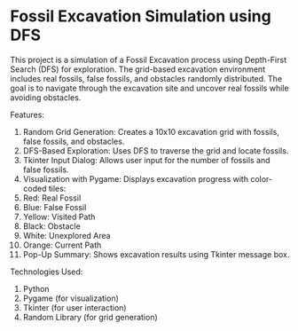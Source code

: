 # Fossil Excavation Simulation using DFS
This project is a simulation of a Fossil Excavation process using Depth-First Search (DFS) for exploration. The grid-based excavation environment includes real fossils, false fossils, and obstacles randomly distributed. The goal is to navigate through the excavation site and uncover real fossils while avoiding obstacles.

Features:
1. Random Grid Generation: Creates a 10x10 excavation grid with fossils, false fossils, and obstacles.
2. DFS-Based Exploration: Uses DFS to traverse the grid and locate fossils.
3. Tkinter Input Dialog: Allows user input for the number of fossils and false fossils.
4. Visualization with Pygame: Displays excavation progress with color-coded tiles:
5. Red: Real Fossil
6. Blue: False Fossil
7. Yellow: Visited Path
8. Black: Obstacle
9. White: Unexplored Area
10. Orange: Current Path
11. Pop-Up Summary: Shows excavation results using Tkinter message box.

Technologies Used:
1. Python
2. Pygame (for visualization)
3. Tkinter (for user interaction)
4. Random Library (for grid generation)
